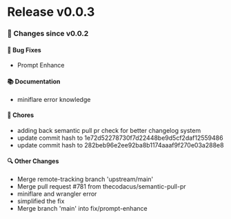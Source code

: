 # Release v0.0.3

### 🔄 Changes since v0.0.2

#### 🐛 Bug Fixes

- Prompt Enhance


#### 📚 Documentation

- miniflare error knowledge


#### 🔧 Chores

- adding back semantic pull pr check for better changelog system
- update commit hash to 1e72d52278730f7d22448be9d5cf2daf12559486
- update commit hash to 282beb96e2ee92ba8b1174aaaf9f270e03a288e8


#### 🔍 Other Changes

- Merge remote-tracking branch 'upstream/main'
- Merge pull request #781 from thecodacus/semantic-pull-pr
- miniflare and wrangler error
- simplified the fix
- Merge branch 'main' into fix/prompt-enhance
